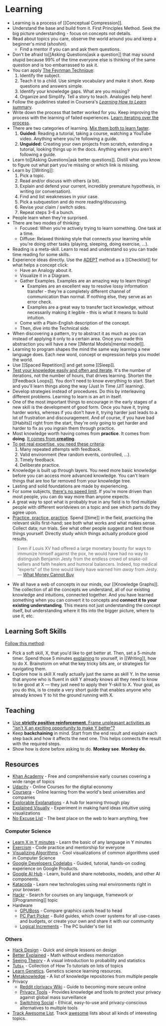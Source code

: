 # Learning

- Learning is a process of [[Conceptual Compression]].
- Understand the base and build from it. First Principles Method. Seek the big picture understanding - focus on concepts not details.
- Read about topics you care, observe the world around you and keep a beginner's mind (*shoshin*).
  - Find a mentor if you can and ask them questions.
- Don't be afraid to[[Asking Questions|ask a question]] that may sound stupid because 99% of the time everyone else is thinking of the same question and is too embarrassed to ask it.
- You can apply [The Feynman Technique](https://www.farnamstreetblog.com/2012/04/learn-anything-faster-with-the-feynman-technique/):
  1. Identify the subject.
  2. Teach it to a child. Use simple vocabulary and make it short. Keep questions and answers simple.
  3. Identify your knowledge gaps. What are you missing?
  4. Organize and Simplify. Tell a story to teach. Analogies help here!
- Follow the guidelines stated in Coursera's [*Learning How to Learn* summary](https://www.reddit.com/r/GetMotivated/comments/5950tm/text_i_just_finished_the_online_coursera_course/).
- Write down the process that better worked for you. Keep improving the process with the learning of failed experiences. [Learn iterating over the process](https://twitter.com/naval/status/1052856864965152769).
- There are two categories of learning. [Mix them both to learn faster](https://www.joshwcomeau.com/blog/how-to-learn-stuff-quickly/).
  1. **Guided:** Reading a tutorial, taking a course, watching a YouTube video. Anything where you're following a guide.
  2. **Unguided:** Creating your own projects from scratch, extending a tutorial, looking things up in the docs. Anything where you aren't following a guide.
- Learn to[[Asking Questions|ask better questions]]. Distill what you know to figure out what part you're missing or which link is missing.
- Learn by [[Writing]]:
  1. Pick a topic.
  2. Read and/or discuss with others (a bit).
  3. Explain and defend your current, incredibly premature hypothesis, in writing (or conversation).
  4. Find and list weaknesses in your case.
  5. Pick a subquestion and do more reading/discussing.
  6. Revise your claim / switch sides.
  7. Repeat steps 3-6 a bunch.
- People learn when they're surprised.
- There are two modes of thinking:
  - Focused: When you're actively trying to learn something. One task at a time.
  - Diffuse: Relaxed thinking style that connects your learning while you're doing other tasks (playing, sleeping, doing exercise, ...).
- Reading is a meta-skill. Learn to read and understand so you can trade time reading for some skills.
- Experience ideas directly. Use the [ADEPT](https://betterexplained.com/articles/adept-method/) method as a [[Checklist]] for what helps a concept click:
  - Have an Analogy about it.
  - Visualize it in a Diagram.
  - Gather Examples. Examples are an amazing way to learn things!
    - Examples are an excellent way to resolve lossy information transfer - they're a completely different channel of communication than normal. If nothing else, they serve as an error check.
    - Examples are a great way to transfer tacit knowledge, without necessarily making it legible - this is what it means to build intuition.
  - Come with a Plain-English description of the concept.
  - Then, dive into the Technical side.
- When discovering a pattern, try to abstract it as much as you can instead of applying it only to a certain area. Once you made this abstraction you will have a new [[Mental Models|mental model]].
- Learning to program shapes the mind the same way learning a new language does. Each new word, concept or expression helps you model the world.
- Use [[Spaced Repetition]] and get some [[Sleep]].
- [Test your knowledge easily and often and iterate](https://youtu.be/Y_B6VADhY84?list=WL). It's the number of iterations, not the number of hours, that drives learning. Shorten the [[Feedback Loops]]. You don't need to know everything to start. Start and you'll learn things along the way (Just In Time /JIT learning).
- Develop strategies instead of procedures. Do this by interleaving different problems. Learning to learn is an art in itself.
- One of the most important things to encourage in the early stages of a new skill is the development of good form. Once you have it, trying harder works, whereas if you don't have it, trying harder just leads to a lot of frustration and discouragement. And of course, if you have bad [[Habits]] right from the start, they're only going to get harder and harder to fix as you ingrain them through practice.
- Most knowledge worth having comes from **practice**. It comes from **doing**. [It comes from **creating**](https://blog.tjcx.me/p/consume-less-create-more).
- [To get real expertise, you need these criteria](https://youtu.be/5eW6Eagr9XA):
  1. Many repeated attempts with feedback.
  2. Valid environment (few random events, controlled, ...).
  3. Timely feedback.
  4. Deliberate practice.
- Knowledge is built up through layers. You need more basic knowledge before you can access more advanced knowledge. You can't learn things that are too far removed from your knowledge tree.
- Lasting and solid foundations are made by experiencing.
- For some subjects, [there's no speed limit](https://sive.rs/kimo). If you're more driven than most people, you can do way more than anyone expects.
- A great way to spot what is probably true in any field is to find multiple people with different worldviews on a topic and see which parts do they agree upon.
- [Practice, practice, practice](https://www.lesswrong.com/posts/YABJKJ3v97k9sbxwg/what-money-cannot-buy). Spend [[time]] in the field, practicing the relevant skills first-hand; see both what works and what makes sense. Collect data; run trials. See what other people suggest and test those things yourself. Directly study which things actually produce good results.

> Even if Louis XV had offered a large monetary bounty for ways to immunize himself against the pox, he would have had no way to distinguish Benjamin Jesty from the endless crowd of snake-oil sellers and faith healers and humoral balancers. Indeed, top medical “experts” of the time would likely have warned him *away* from Jesty. — [What Money Cannot Buy](https://www.lesswrong.com/posts/YABJKJ3v97k9sbxwg/what-money-cannot-buy)

- We all have a web of concepts in our minds, our [[Knowledge Graphs]]. The collection of all the concepts we understand, all of our existing knowledge and intuitions, connected together. And you have learned something when you can convert it to concepts and **connect it to your existing understanding**. This means not just understanding the concept itself, but understanding where it fits into the bigger picture, where to use it, etc.

## Learning Soft Skills

[Follow this method](https://www.lesswrong.com/posts/ZGzDNfNCXzfx6hYAH/how-to-learn-soft-skills):

- Pick a soft skill, X, that you'd like to get better at. Then, set a 5-minute timer. Spend those 5 minutes [explaining](https://jvns.ca/blog/confusing-explanations) to yourself, in [[Writing]], how to do X. Brainstorm on what the key tricky bits are, or strategies for navigating them.
- Explore how is skill X really actually just the same as skill Y. In the sense that anyone who is fluent in skill Y already knows all they need to know to be good at X — they just need to apply their Y-skill to X. Your goal, as you do this, is to create a very short guide that enables anyone who already knows Y to hit the ground running with X.

## Teaching

- [Use **strictly positive reinforcement**. Frame unpleasant activities as "isn't X an exciting opportunity to make Y better"?](https://www.lesswrong.com/posts/Cf2xxC3Yx9g6w7yXN/notes-from-don-t-shoot-the-dog)
- Keep **backchaining** in mind. Start from the end result and explain each step back and how it affects the next one. This helps connects the result with the required steps.
- Show how is done before asking to do. **Monkey see**. **Monkey do**.

## Resources

- [Khan Academy](https://khanacademy.org/) - Free and comprehensive early courses covering a wide range of topics
- [Udacity](https://www.udacity.com/) - Online Courses for the digital economy
- [Coursera](https://www.coursera.org/) - Online learning from the world's best universities and companies
- [Explorable Explanations](https://explorabl.es/) - A hub for learning through play
- [Explained Visually](http://setosa.io/ev/) -  Experiment in making hard ideas intuitive using visualizations
- [No Excuse List](http://noexcuselist.com/) - The best place on the web to learn anything, free

### Computer Science

- [Learn X in Y minutes](http://learnxinyminutes.com/) - Learn the basic of any language in Y minutes
- [Exercism](http://exercism.io/) - Code practice and mentorship for everyone
- [Visualizing Algorithms](http://bost.ocks.org/mike/algorithms/) - Cool visualizations of common algorithms used in Computer Science
- [Google Developers Codelabs](https://codelabs.developers.google.com/) - Guided, tutorial, hands-on coding experience on Google Products.
- [Google AI Hub](https://aihub.cloud.google.com/u/0/) - Learn, build and share notebooks, models, and other AI components.
- [Katacoda](https://www.katacoda.com/) - Learn new technologies using real environments
right in your browser.
- [Hackr](http://hackr.io/) - Search for courses on any language, framework or [[Programming]] topic
- Hardware
  - [GPUBoss](http://gpuboss.com/) - Compare graphics cards head to head
  - [PC Part Picker](https://pcpartpicker.com/) - Build guides, which cover systems for all use-cases and budgets, or create your own and share it with our community
  - [Logical Increments](http://www.logicalincrements.com/) - The PC builder's tier list

### Others

- [Hack Design](https://hackdesign.org/lessons) - Quick and simple lessons on design
- [Better Explained](http://betterexplained.com/) - Math without endless memorization
- [Seeing Theory](https://seeing-theory.brown.edu) - A visual introduction to probability and statistics
- [Tuts+](https://tutsplus.com/) - Collection of How To tutorials on lots of topics
- [Learn Genetics](https://learn.genetics.utah.edu/). Genetics science learning resources.
- [Metaknowledge](https://github.com/RichardLitt/meta-knowledge) - A list of knowledge repositories from multiple people
- Privacy
  - [Reddit r/privacy  Wiki](https://www.reddit.com/r/privacy/wiki/index) - Guide to becoming more secure online
  - [Privacy Tools](https://www.privacytools.io/) - Provides knowledge and tools to protect your privacy against global mass surveillance
  - [Switching Social](https://switching.social/) - Ethical, easy-to-use and privacy-conscious alternatives to multiple tools
- [Track Awesome List](https://www.trackawesomelist.com/). Track [awesome](https://github.com/sindresorhus/awesome) lists about all kinds of interesting topics.
